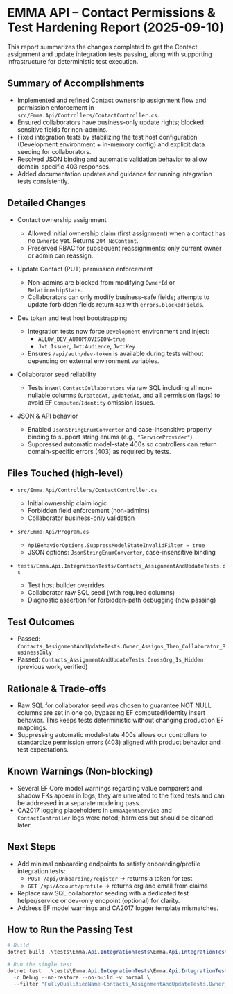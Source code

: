 # EMMA API – Contact Permissions & Test Hardening Report (2025-09-10)

This report summarizes the changes completed to get the Contact assignment and update integration tests passing, along with supporting infrastructure for deterministic test execution.

## Summary of Accomplishments

- Implemented and refined Contact ownership assignment flow and permission enforcement in `src/Emma.Api/Controllers/ContactController.cs`.
- Ensured collaborators have business-only update rights; blocked sensitive fields for non-admins.
- Fixed integration tests by stabilizing the test host configuration (Development environment + in-memory config) and explicit data seeding for collaborators.
- Resolved JSON binding and automatic validation behavior to allow domain-specific 403 responses.
- Added documentation updates and guidance for running integration tests consistently.

## Detailed Changes

- Contact ownership assignment
  - Allowed initial ownership claim (first assignment) when a contact has no `OwnerId` yet. Returns `204 NoContent`.
  - Preserved RBAC for subsequent reassignments: only current owner or admin can reassign.

- Update Contact (PUT) permission enforcement
  - Non-admins are blocked from modifying `OwnerId` or `RelationshipState`.
  - Collaborators can only modify business-safe fields; attempts to update forbidden fields return `403` with `errors.blockedFields`.

- Dev token and test host bootstrapping
  - Integration tests now force `Development` environment and inject:
    - `ALLOW_DEV_AUTOPROVISION=true`
    - `Jwt:Issuer`, `Jwt:Audience`, `Jwt:Key`
  - Ensures `/api/auth/dev-token` is available during tests without depending on external environment variables.

- Collaborator seed reliability
  - Tests insert `ContactCollaborators` via raw SQL including all non-nullable columns (`CreatedAt`, `UpdatedAt`, and all permission flags) to avoid EF `Computed`/`Identity` omission issues.

- JSON & API behavior
  - Enabled `JsonStringEnumConverter` and case-insensitive property binding to support string enums (e.g., `"ServiceProvider"`).
  - Suppressed automatic model-state 400s so controllers can return domain-specific errors (403) as required by tests.

## Files Touched (high-level)

- `src/Emma.Api/Controllers/ContactController.cs`
  - Initial ownership claim logic
  - Forbidden field enforcement (non-admins)
  - Collaborator business-only validation

- `src/Emma.Api/Program.cs`
  - `ApiBehaviorOptions.SuppressModelStateInvalidFilter = true`
  - JSON options: `JsonStringEnumConverter`, case-insensitive binding

- `tests/Emma.Api.IntegrationTests/Contacts_AssignmentAndUpdateTests.cs`
  - Test host builder overrides
  - Collaborator raw SQL seed (with required columns)
  - Diagnostic assertion for forbidden-path debugging (now passing)

## Test Outcomes

- Passed: `Contacts_AssignmentAndUpdateTests.Owner_Assigns_Then_Collaborator_BusinessOnly`
- Passed: `Contacts_AssignmentAndUpdateTests.CrossOrg_Is_Hidden` (previous work, verified)

## Rationale & Trade-offs

- Raw SQL for collaborator seed was chosen to guarantee NOT NULL columns are set in one go, bypassing EF computed/identity insert behavior. This keeps tests deterministic without changing production EF mappings.
- Suppressing automatic model-state 400s allows our controllers to standardize permission errors (403) aligned with product behavior and test expectations.

## Known Warnings (Non-blocking)

- Several EF Core model warnings regarding value comparers and shadow FKs appear in logs; they are unrelated to the fixed tests and can be addressed in a separate modeling pass.
- CA2017 logging placeholders in `EmmaAgentService` and `ContactController` logs were noted; harmless but should be cleaned later.

## Next Steps

- Add minimal onboarding endpoints to satisfy onboarding/profile integration tests:
  - `POST /api/Onboarding/register` → returns a token for test
  - `GET /api/Account/profile` → returns org and email from claims
- Replace raw SQL collaborator seeding with a dedicated test helper/service or dev-only endpoint (optional) for clarity.
- Address EF model warnings and CA2017 logger template mismatches.

## How to Run the Passing Test

```powershell
# Build
dotnet build .\tests\Emma.Api.IntegrationTests\Emma.Api.IntegrationTests.csproj -c Debug -v minimal

# Run the single test
dotnet test  .\tests\Emma.Api.IntegrationTests\Emma.Api.IntegrationTests.csproj \
  -c Debug --no-restore --no-build -v normal \
  --filter "FullyQualifiedName~Contacts_AssignmentAndUpdateTests.Owner_Assigns_Then_Collaborator_BusinessOnly"
```
